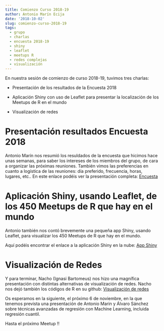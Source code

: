 ```yaml
---
title: Comienzo Curso 2018-19
author: Antonio Marín Ecija
date: '2018-10-02'
slug: comienzo-curso-2018-19
tags:
  - grupo
  - charlas
  - encuesta 2018-19
  - shiny
  - leaflet
  - meetups R
  - redes complejas
  - visualización
---
```



En nuestra sesión de comienzo de curso 2018-19, tuvimos tres charlas:

  - Presentación de los resultados de la Encuesta 2018
  
  - Aplicación Shiny con uso de Leaflet para presentar la localización de los Meetups de R en el mundo
  
  - Visualización de redes

# Presentación resultados Encuesta 2018

Antonio Marín nos resumió los resuldados de la encuesta que hicimos hace unas semanas, para saber los intereses de los miembros del grupo, de cara a organizar las próximas reuniones. También vimos las preferencias en cuanto a logística de las reuniones: día preferido, frecuencia, horas, lugares, etc..
En este enlace podéis ver la presentación completa: [Encuesta](https://github.com/amezet/SevillaR_02Oct18/blob/master/Resultados%20Encuesta%20SevillaR%20-%202018.pdf)

# Aplicación Shiny, usando Leaflet, de los 450 Meetups de R que hay en el mundo

Antonio también nos contó brevemente una pequeña app Shiny, usando Leaflet, para visualizar los 450 Meetups de R que hay en el mundo.

Aquí podéis encontrar el enlace a la aplicación Shiny en la nube: [App Shiny](https://amezet.shinyapps.io/Meetups_R_World/)

# Visualización de Redes

Y para terminar, Nacho (Ignasi Bartomeus) nos hizo una magnífica presentación con distintas alternativas de visualización de redes.
Nacho nos dejó también los códigos de R en su github: [Visualización de redes](https://github.com/SevillaR/NtwViz)

Os esperamos en la siguiente, el próximo 6 de noviembre, en la que tenemos prevista una presentación de Antonio Marin y Álvaro Sánchez sobre técnicas avanzadas de regresión con Machine Learning, incluida regresión cuantil.

Hasta el próximo Meetup !!
